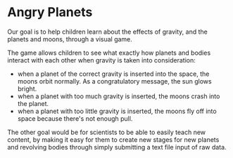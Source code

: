 Angry Planets
==============

Our goal is to help children learn about the effects of gravity, and the planets and moons, through a visual game.

The game allows children to see what exactly how planets and bodies interact with each other when gravity is taken into consideration:
- when a planet of the correct gravity is inserted into the space, the moons orbit normally. As a congratulatory message, the sun glows bright.
- when a planet with too much gravity is inserted, the moons crash into the planet.
- when a planet with too little gravity is inserted, the moons fly off into space because there's not enough pull.

The other goal would be for scientists to be able to easily teach new content, by making it easy for them to create new stages for new planets and revolving bodies through simply submitting a text file input of raw data.



